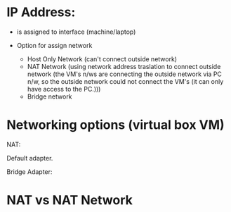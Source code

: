 # IP Address:

* is assigned to interface (machine/laptop)

* Option for assign network
	* Host Only Network (can't connect outside network)
	* NAT Network (using network address traslation to connect outside network (the VM's n/ws are connecting the outside network via PC n/w, so the outside network could not connect the VM's (it can only have access to the PC.)))
	* Bridge network
	


# Networking options (virtual box VM)

NAT:

Default adapter.

Bridge Adapter:

# NAT vs NAT Network
